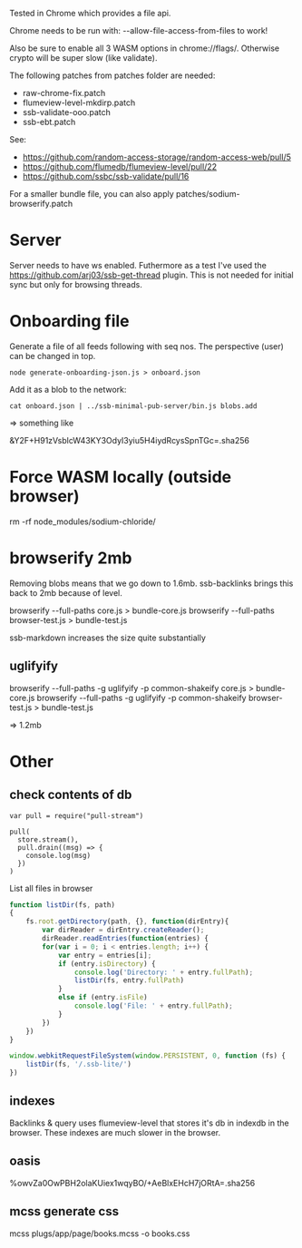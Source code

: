 Tested in Chrome which provides a file api.

Chrome needs to be run with: --allow-file-access-from-files to work!

Also be sure to enable all 3 WASM options in
chrome://flags/. Otherwise crypto will be super slow (like validate).

The following patches from patches folder are needed:
 - raw-chrome-fix.patch
 - flumeview-level-mkdirp.patch
 - ssb-validate-ooo.patch
 - ssb-ebt.patch

See:
 - https://github.com/random-access-storage/random-access-web/pull/5
 - https://github.com/flumedb/flumeview-level/pull/22
 - https://github.com/ssbc/ssb-validate/pull/16

For a smaller bundle file, you can also apply
patches/sodium-browserify.patch

# Server

Server needs to have ws enabled. Futhermore as a test I've used the
https://github.com/arj03/ssb-get-thread plugin. This is not needed for
initial sync but only for browsing threads.

# Onboarding file

Generate a file of all feeds following with seq nos. The perspective
(user) can be changed in top.

```
node generate-onboarding-json.js > onboard.json
```

Add it as a blob to the network:

```
cat onboard.json | ../ssb-minimal-pub-server/bin.js blobs.add
```

=> something like

&Y2F+H91zVsblcW43KY3OdyI3yiu5H4iydRcysSpnTGc=.sha256

# Force WASM locally (outside browser)

rm -rf node_modules/sodium-chloride/

# browserify 2mb

Removing blobs means that we go down to 1.6mb. ssb-backlinks brings
this back to 2mb because of level.

browserify --full-paths core.js > bundle-core.js
browserify --full-paths browser-test.js > bundle-test.js

ssb-markdown increases the size quite substantially

## uglifyify

browserify --full-paths -g uglifyify -p common-shakeify core.js > bundle-core.js
browserify --full-paths -g uglifyify -p common-shakeify browser-test.js > bundle-test.js

=> 1.2mb

# Other

## check contents of db

```
var pull = require("pull-stream")

pull(
  store.stream(),
  pull.drain((msg) => {
    console.log(msg)
  })
)
```

List all files in browser

``` javascript
function listDir(fs, path)
{
	fs.root.getDirectory(path, {}, function(dirEntry){
		var dirReader = dirEntry.createReader();
		dirReader.readEntries(function(entries) {
		for(var i = 0; i < entries.length; i++) {
			var entry = entries[i];
			if (entry.isDirectory) {
				console.log('Directory: ' + entry.fullPath);
				listDir(fs, entry.fullPath)
			}
			else if (entry.isFile)
                console.log('File: ' + entry.fullPath);
			}
		})
	})
}

window.webkitRequestFileSystem(window.PERSISTENT, 0, function (fs) {
	listDir(fs, '/.ssb-lite/')
})
```

## indexes

Backlinks & query uses flumeview-level that stores it's db in indexdb
in the browser. These indexes are much slower in the browser.

## oasis

%owvZa0OwPBH2olaKUiex1wqyBO/+AeBlxEHcH7jORtA=.sha256

## mcss generate css

mcss plugs/app/page/books.mcss -o books.css
